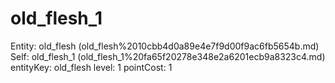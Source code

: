# old_flesh_1

Entity: old_flesh (old_flesh%2010cbb4d0a89e4e7f9d00f9ac6fb5654b.md)
Self: old_flesh_1 (old_flesh_1%20fa65f20278e348e2a6201ecb9a8323c4.md)
entityKey: old_flesh
level: 1
pointCost: 1

[](Untitled%203379045f732748af80919fad1952ee02.md)